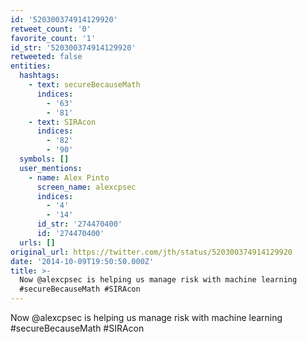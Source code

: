 ```yaml
---
id: '520300374914129920'
retweet_count: '0'
favorite_count: '1'
id_str: '520300374914129920'
retweeted: false
entities:
  hashtags:
    - text: secureBecauseMath
      indices:
        - '63'
        - '81'
    - text: SIRAcon
      indices:
        - '82'
        - '90'
  symbols: []
  user_mentions:
    - name: Alex Pinto
      screen_name: alexcpsec
      indices:
        - '4'
        - '14'
      id_str: '274470400'
      id: '274470400'
  urls: []
original_url: https://twitter.com/jth/status/520300374914129920
date: '2014-10-09T19:50:50.000Z'
title: >-
  Now @alexcpsec is helping us manage risk with machine learning
  #secureBecauseMath #SIRAcon
---
```


Now @alexcpsec is helping us manage risk with machine learning #secureBecauseMath #SIRAcon